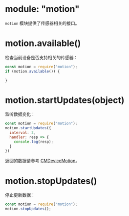 # module: "motion"

`motion` 模块提供了传感器相关的接口。

# motion.available()

检查当前设备是否支持相关的传感器：

```js
const motion = require("motion");
if (motion.available()) {
  
}
```

# motion.startUpdates(object)

监听数据变化：

```js
const motion = require("motion");
motion.startUpdates({
  interval: 2,
  handler: resp => {
    console.log(resp);
  }
})
```

返回的数据请参考 [CMDeviceMotion](https://developer.apple.com/documentation/coremotion/cmdevicemotion)。

# motion.stopUpdates()

停止更新数据：

```js
const motion = require("motion");
motion.stopUpdates();
```